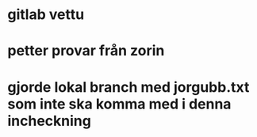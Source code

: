# gitlab vettu
# petter provar från zorin
# gjorde lokal branch med jorgubb.txt som inte ska komma med i denna incheckning
